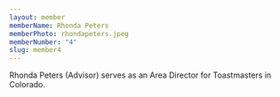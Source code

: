 ```yaml
---
layout: member
memberName: Rhonda Peters
memberPhoto: rhondapeters.jpeg
memberNumber: "4"
slug: member4
---
```

Rhonda Peters (Advisor) serves as an Area Director for Toastmasters in Colorado.